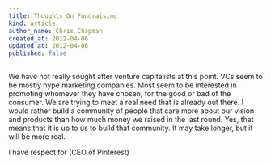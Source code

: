 ```yaml
---
title: Thoughts On Fundraising
kind: article
author_name: Chris Chapman
created_at: 2012-04-06
updated_at: 2012-04-06
published: false
---
```


We have not really sought after venture capitalists at this point. VCs seem to
be mostly hype marketing companies. Most seem to be interested in promoting
whomever they have chosen, for the good or bad of the consumer. We are trying
to meet a real need that is already out there. I would rather build a community
of people that care more about our vision and products than how much money we
raised in the last round. Yes, that means that it is up to us to build that
community. It may take longer, but it will be more real.

I have respect for (CEO of Pinterest)
